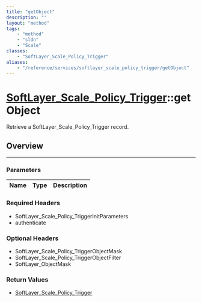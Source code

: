 ```yaml
---
title: "getObject"
description: ""
layout: "method"
tags:
    - "method"
    - "sldn"
    - "Scale"
classes:
    - "SoftLayer_Scale_Policy_Trigger"
aliases:
    - "/reference/services/softlayer_scale_policy_trigger/getObject"
---
```

# [SoftLayer_Scale_Policy_Trigger](/reference/services/SoftLayer_Scale_Policy_Trigger)::getObject


Retrieve a SoftLayer_Scale_Policy_Trigger record.


## Overview 


-----

### Parameters 
|Name | Type | Description |
| --- | --- | --- |


### Required Headers
* SoftLayer_Scale_Policy_TriggerInitParameters
* authenticate


### Optional Headers
* SoftLayer_Scale_Policy_TriggerObjectMask
* SoftLayer_Scale_Policy_TriggerObjectFilter
* SoftLayer_ObjectMask

### Return Values
* <a href='/reference/datatypes/SoftLayer_Scale_Policy_Trigger'>SoftLayer_Scale_Policy_Trigger </a>




